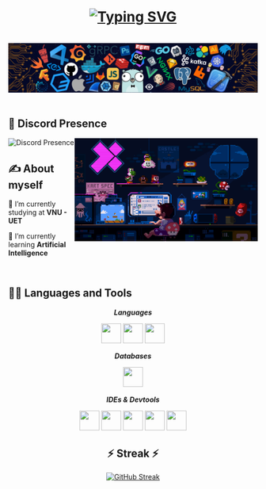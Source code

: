 <h1 align = "center">
    <a href="https://git.io/typing-svg">
        <img src="https://readme-typing-svg.demolab.com?font=&weight=500&letterSpacing=1px&duration=4000&pause=700&color=219CE5E5&center=true&vCenter=true&width=450&height=60&lines=Hello!+I'm+Yamm.;+Nice+to+see+you+here!" alt="Typing SVG" />
    </a>
</h1>
<div align = "center">
    <br/>
    <img src="assets/banner.png" width="700"/>
    <br/>
</div>
<br/>

## 💫 Discord Presence
![Discord Presence](https://lanyard.cnrad.dev/api/849654032171925546?theme=dark&bg=050c5e&showDisplayName=true&animated=true&hideDiscrim=true&borderRadius=30px&idleMessage=Just%20wanna%20be%20a%20normal%20person%20in%20the%20world...)
    <img src="assets/side.gif" width="370" align="right" />
<br/>

## ✍️ About myself

<div align="left">
    <p>🔭 I’m currently studying at <strong>VNU - UET</strong></p>
    <p>🌱 I’m currently learning <strong>Artificial Intelligence</strong></p>
</div>
<div align="right>
    <a><img height=160 align="right" src="https://github-readme-stats.vercel.app/api?username=yammn&show_icons=true&theme=dracula" /></a>
</div>
<br/>

## 🧑‍💻 Languages and Tools
<div align="center">
    <p><b><i>Languages</i></b></p>
    <img src="https://cdn.jsdelivr.net/gh/devicons/devicon@latest/icons/cplusplus/cplusplus-original.svg" width="40" height="40" />
    <img src="https://cdn.jsdelivr.net/gh/devicons/devicon@latest/icons/java/java-original.svg" width="40" height="40" />
    <img src="https://cdn.jsdelivr.net/gh/devicons/devicon@latest/icons/python/python-original.svg" width="40" height="40" />
    <p><b><i>Databases</i></b></p>
    <img src="https://cdn.jsdelivr.net/gh/devicons/devicon@latest/icons/mysql/mysql-original.svg" width="40" height="40" />
    <p><b><i>IDEs & Devtools</i></b></p>
    <img src="https://cdn.jsdelivr.net/gh/devicons/devicon@latest/icons/clion/clion-original.svg" width="40" height="40" />
    <img src="https://cdn.jsdelivr.net/gh/devicons/devicon@latest/icons/pycharm/pycharm-original.svg" width="40" height="40" />
    <img src="https://cdn.jsdelivr.net/gh/devicons/devicon@latest/icons/intellij/intellij-original.svg" width="40" height="40" />
    <img src="https://cdn.jsdelivr.net/gh/devicons/devicon@latest/icons/vscode/vscode-original.svg" width="40" height="40" />
    <img src="https://cdn.jsdelivr.net/gh/devicons/devicon@latest/icons/git/git-original.svg" width="40" height="40" />
</div>

<h2 align="center">⚡ Streak ⚡</h2>

<div align="center">
    <a href="https://git.io/streak-stats">
        <img src="https://streak-stats.demolab.com?user=Yammn&theme=dark" alt="GitHub Streak" />
    </a>
</div>
